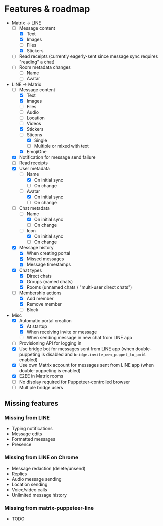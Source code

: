 # Features & roadmap

* Matrix → LINE
  * [ ] Message content
    * [x] Text
    * [x] Images
    * [ ] Files
    * [x] Stickers
  * [ ] Read receipts (currently eagerly-sent since message sync requires "reading" a chat)
  * [ ] Room metadata changes
    * [ ] Name
    * [ ] Avatar
* LINE → Matrix
  * [ ] Message content
    * [x] Text
    * [x] Images
    * [ ] Files
    * [ ] Audio
    * [ ] Location
    * [ ] Videos
    * [x] Stickers
    * [ ] Sticons
        * [x] Single
        * [ ] Multiple or mixed with text
    * [x] EmojiOne
  * [x] Notification for message send failure
  * [ ] Read receipts
  * [x] User metadata
    * [ ] Name
      * [x] On initial sync
      * [ ] On change
    * [ ] Avatar
      * [x] On initial sync
      * [ ] On change
  * [ ] Chat metadata
    * [ ] Name
      * [x] On initial sync
      * [ ] On change
    * [ ] Icon
      * [x] On initial sync
      * [ ] On change
  * [x] Message history
    * [x] When creating portal
    * [x] Missed messages
    * [x] Message timestamps
  * [x] Chat types
    * [x] Direct chats
    * [x] Groups (named chats)
    * [x] Rooms (unnamed chats / "multi-user direct chats")
  * [ ] Membership actions
    * [x] Add member
    * [x] Remove member
    * [ ] Block
* Misc
  * [x] Automatic portal creation
    * [x] At startup
    * [x] When receiving invite or message
    * [ ] When sending message in new chat from LINE app
  * [ ] Provisioning API for logging in
  * [x] Use bridge bot for messages sent from LINE app (when double-puppeting is disabled and `bridge.invite_own_puppet_to_pm` is enabled)
  * [x] Use own Matrix account for messages sent from LINE app (when double-puppeting is enabled)
  * [x] E2EE in Matrix rooms
  * [ ] No display required for Puppeteer-controlled browser
  * [ ] Multiple bridge users

## Missing features
### Missing from LINE
* Typing notifications
* Message edits
* Formatted messages
* Presence

### Missing from LINE on Chrome
* Message redaction (delete/unsend)
* Replies
* Audio message sending
* Location sending
* Voice/video calls
* Unlimited message history

### Missing from matrix-puppeteer-line
* TODO
